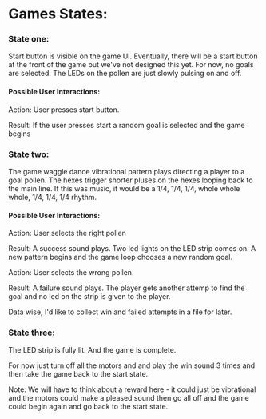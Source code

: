 # Games States:

### State one:

Start button is visible on the game UI. Eventually, there will be a start button at the front of the game but we've not designed this yet. For now, no goals are selected. The LEDs on the pollen are just slowly pulsing on and off.

#### Possible User Interactions:
Action: User presses start button.

Result: If the user presses start a random goal is selected and the game begins

### State two:

The game waggle dance vibrational pattern plays directing a player to a goal pollen. The hexes trigger shorter pluses on the hexes looping back to the main line. If this was music, it would be a 1/4, 1/4, 1/4, whole whole whole, 1/4, 1/4, 1/4 rhythm.

#### Possible User Interactions:

Action: User selects the right pollen

Result: A success sound plays. Two led lights on the LED strip comes on. A new pattern begins and the game loop chooses a new random goal.

Action: User selects the wrong pollen.

Result: A failure sound plays. The player gets another attemp to find the goal and no led on the strip is given to the player.

Data wise, I'd like to collect win and failed attempts in a file for later.

### State three:

The LED strip is fully lit. And the game is complete.

For now just turn off all the motors and and play the win sound 3 times and then take the game back to the start state.

Note: We will have to think about a reward here - it could just be vibrational and the motors could make a pleased sound then go all off and the game could begin again and go back to the start state.
